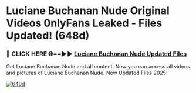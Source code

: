 # Luciane Buchanan Nude Original Videos 0nlyFans Leaked - Files Updated! (648d)

<h3>🔴 CLICK HERE 🌐==►► <a href="https://tinyurl.com/y5r63du9" rel="nofollow">Luciane Buchanan Nude Updated Files</a></h3>

Get Luciane Buchanan Nude and all content. Now you can access all videos and pictures of Luciane Buchanan Nude. New Updated Files 2025!

[![648d](https://i.imgur.com/UVo9nyh.gif)](https://tinyurl.com/y5r63du9)